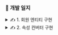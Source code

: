 ### 📝 개발 일지

<details>
<summary>✍️ 1. 회원 엔티티 구현</summary>
<br>

ID, 이메일, 패스워드, 이름, 휴대전화번호 속성을 가진다.

회원가입 시 입력 값에 대한 유효성을 검증하기 위해 커스텀 어노테이션을 만들었다.

ConstraintValidator을 구현한 클래스에서 회원 리포지토리를 주입받기 위해 LocalValidatorFactoryBean을 컨테이너에 등록했다.
</details>

<details>
<summary>✍️ 2. 속성 컨버터 구현 </summary>
<br>

회원의 속성에 성별을 추가하고 Enum으로 코드를 관리한다.

엔티티를 저장할 때 값을 코드로 변환하기 위해서 컨버터를 만들고 전역으로 설정했다.

모든 Enum 마다 컨버터를 만들면 관리해야 하는 클래스의 개수가 많아져서 공통으로 사용할 수 있도록 변경했다. 
</details>
